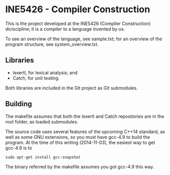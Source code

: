 INE5426 - Compiler Construction
===============================

This is the project developed at the INE5426 (Compller Construction)
diciscipline; it is a compiler to a language invented by us.

To see an overview of the language, see sample.txt; for an overview of
the program structure, see system\_overview.txt.


Libraries
---------

-   lexertl, for lexical analysis; and
-   Catch, for unit testing.

Both libraries are included in the Git project as Git submodules.


Building
---------

The makefile assumes that both the lexertl and Catch repositories are
in the root folder, as loaded submodules.

The source code uses several features of the upcoming C++14 standard,
as well as some GNU extensions, so you must have gcc-4.9 to build the program.
At the time of this writing (2014-11-03), the easiest way to get gcc-4.9 is to

    sudo apt-get install gcc-snapshot

The binary referred by the makefile assumes you got gcc-4.9 this way.
